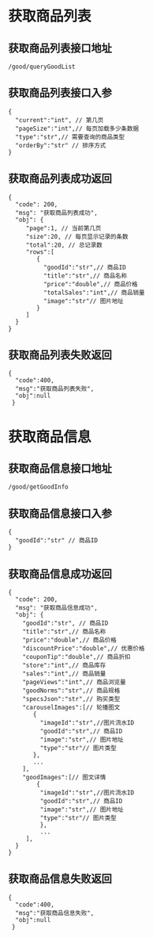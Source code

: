 # 获取商品列表
## 获取商品列表接口地址
    /good/queryGoodList
## 获取商品列表接口入参
    {
      "current":"int", // 第几页
      "pageSize":"int",// 每页加载多少条数据
      "type":"str",// 需要查询的商品类型
      "orderBy":"str" // 排序方式
    }
## 获取商品列表成功返回
    {
      "code": 200,
      "msg": "获取商品列表成功",
      "obj": {
         "page":1, // 当前第几页
         "size":20, // 每页显示记录的条数
         "total":20, // 总记录数
         "rows":[
            {
              "goodId":"str",// 商品ID
              "title":"str",// 商品名称
              "price":"double",// 商品价格
              "totalSales":"int",// 商品销量
              "image":"str"// 图片地址
            }
         ]
      }
    }
## 获取商品列表失败返回
    {
      "code":400,
      "msg":"获取商品列表失败",
      "obj":null
     }
# 获取商品信息
## 获取商品信息接口地址
    /good/getGoodInfo
## 获取商品信息接口入参
    {
      "goodId":"str" // 商品ID
    }
## 获取商品信息成功返回
    {
      "code": 200,
      "msg": "获取商品信息成功",
      "obj": {
        "goodId":"str", // 商品ID
        "title":"str",// 商品名称
        "price":"double",// 商品价格
        "discountPrice":"double",// 优惠价格
        "couponTip":"double",// 商品折扣
        "store":"int",// 商品库存
        "sales":"int",// 商品销量
        "pageViews":"int",// 商品浏览量
        "goodNorms":"str",// 商品规格
        "specsJson":"str",// 购买类型
        "carouselImages":[// 轮播图文
           {
             "imageId":"str",//图片流水ID
             "goodId":"str",// 商品ID
             "image":"str",// 图片地址
             "type":"str"// 图片类型
           },
           ...
        ],
        "goodImages":[// 图文详情
            {
             "imageId":"str",//图片流水ID
             "goodId":"str",// 商品ID
             "image":"str",// 图片地址
             "type":"str"// 图片类型
             },
             ...
         ],
      }
    }
## 获取商品信息失败返回
    {
      "code":400,
      "msg":"获取商品信息失败",
      "obj":null
     }
    